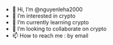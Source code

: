 - 👋 Hi, I’m @nguyenleha2000
- 👀 I’m interested in crypto
- 🌱 I’m currently learning crypto
- 💞️ I’m looking to collaborate on crypto
- 📫 How to reach me : by email

<!---
nguyenleha2000/nguyenleha2000 is a ✨ special ✨ repository because its `README.md` (this file) appears on your GitHub profile.
You can click the Preview link to take a look at your changes.
--->
